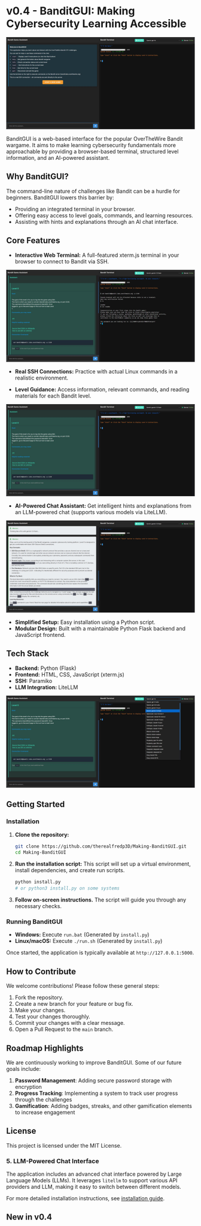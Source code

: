 # v0.4 - BanditGUI: Making Cybersecurity Learning Accessible

![Screenshot](docs/assets/v0.4-Main-screen.jpg)

BanditGUI is a web-based interface for the popular OverTheWire Bandit wargame. It aims to make learning cybersecurity fundamentals more approachable by providing a browser-based terminal, structured level information, and an AI-powered assistant.

## Why BanditGUI?

The command-line nature of challenges like Bandit can be a hurdle for beginners. BanditGUI lowers this barrier by:

* Providing an integrated terminal in your browser.
* Offering easy access to level goals, commands, and learning resources.
* Assisting with hints and explanations through an AI chat interface.

## Core Features

* **Interactive Web Terminal:** A full-featured xterm.js terminal in your browser to connect to Bandit via SSH.  

![Interactive Web Terminal](docs/assets/v0.4-Bandit0-Done-Terminal.jpg)

* **Real SSH Connections:** Practice with actual Linux commands in a realistic environment.

* **Level Guidance:** Access information, relevant commands, and reading materials for each Bandit level.

![Level Guidance](docs/assets/v0.4-Bandit0.jpg)

* **AI-Powered Chat Assistant:** Get intelligent hints and explanations from an LLM-powered chat (supports various models via LiteLLM).

![Ask-a-Pro](docs/assets/v0.4-Mentor.jpg)

* **Simplified Setup:** Easy installation using a Python script.
* **Modular Design:** Built with a maintainable Python Flask backend and JavaScript frontend.

## Tech Stack

* **Backend:** Python (Flask)
* **Frontend:** HTML, CSS, JavaScript (xterm.js)
* **SSH:** Paramiko
* **LLM Integration:** LiteLLM  

![Easy LLM Selection](docs/assets/v0.4-Ask-a-Pro-LLM.jpg)

## Getting Started

### Installation

1. **Clone the repository:**

    ```bash
    git clone https://github.com/therealfredp3D/Making-BanditGUI.git
    cd Making-BanditGUI
    ```

2. **Run the installation script:**
    This script will set up a virtual environment, install dependencies, and create run scripts.

    ```bash
    python install.py
    # or python3 install.py on some systems
    ```

3. **Follow on-screen instructions.** The script will guide you through any necessary checks.

### Running BanditGUI

* **Windows:** Execute `run.bat` (Generated by `install.py`)
* **Linux/macOS:** Execute `./run.sh` (Generated by `install.py`)

Once started, the application is typically available at `http://127.0.0.1:5000`.

## How to Contribute

We welcome contributions! Please follow these general steps:

1. Fork the repository.
2. Create a new branch for your feature or bug fix.
3. Make your changes.
4. Test your changes thoroughly.
5. Commit your changes with a clear message.
6. Open a Pull Request to the `main` branch.

## Roadmap Highlights

We are continuously working to improve BanditGUI. Some of our future goals include:

1. **Password Management**: Adding secure password storage with encryption
2. **Progress Tracking**: Implementing a system to track user progress through the challenges
3. **Gamification**: Adding badges, streaks, and other gamification elements to increase engagement

## License

This project is licensed under the MIT License.

### 5. LLM-Powered Chat Interface

The application includes an advanced chat interface powered by Large Language Models (LLMs). It leverages `litellm` to support various API providers and LLM, making it easy to switch between different models.

For more detailed installation instructions, see [installation guide](docs/notion/notion_installation_guide.md).

## New in v0.4
